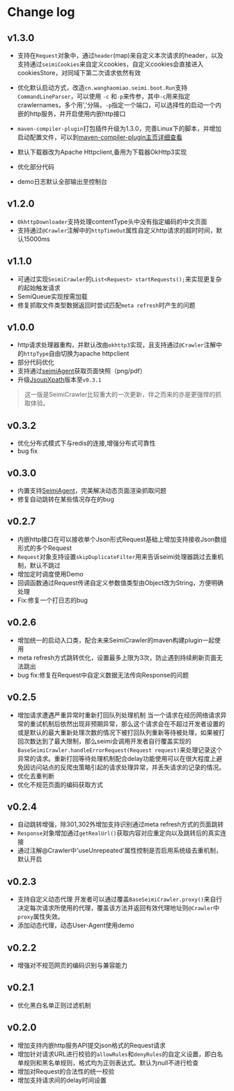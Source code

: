 # Change log #

## v1.3.0 ##
- 支持在`Request`对象中，通过`header`(map)来自定义本次请求的header，以及支持通过`seimiCookies`来自定义cookies，自定义cookies会直接进入cookiesStore，对同域下第二次请求依然有效

- 优化默认启动方式，改造`cn.wanghaomiao.seimi.boot.Run`支持`CommandLineParser`，可以使用 `-c` 和`-p`来传参，其中`-c`用来指定crawlernames，多个用','分隔，`-p`指定一个端口，可以选择性的启动一个内嵌的http服务，并开启使用内嵌http接口

- `maven-compiler-plugin`打包插件升级为1.3.0，完善Linux下的脚本，并增加启动配置文件，可以到[maven-compiler-plugin主页详细查看](https://github.com/zhegexiaohuozi/maven-seimicrawler-plugin)

- 默认下载器改为Apache Httpclient,备用为下载器OkHttp3实现

- 优化部分代码

- demo日志默认全部输出至控制台


## v1.2.0 ##
- `OkhttpDownloader`支持处理contentType头中没有指定编码的中文页面
- 支持通过`@Crawler`注解中的`httpTimeOut`属性自定义http请求的超时时间，默认15000ms

## v1.1.0 ##
- 可通过实现`SeimiCrawler`的`List<Request> startRequests();`来实现更复杂的起始触发请求
- SemiQueue实现按需加载
- 修复抓取文件类型数据返回时尝试匹配`meta refresh`时产生的问题

## v1.0.0 ##
- http请求处理器重构，并默认改由`okhttp3`实现，且支持通过`@Crawler`注解中的`httpType`自由切换为apache httpclient
- 部分代码优化
- 支持通过[seimiAgent](https://github.com/zhegexiaohuozi/SeimiAgent)获取页面快照（png/pdf）
- 升级[JsoupXpath](https://github.com/zhegexiaohuozi/JsoupXpath)版本至`v0.3.1`

> 这一版是SeimiCrawler比较重大的一次更新，伴之而来的亦是更强悍的抓取体验。

## v0.3.2 ##
- 优化分布式模式下与redis的连接,增强分布式可靠性
- bug fix

## v0.3.0 ##
- 内置支持[SeimiAgent](https://github.com/zhegexiaohuozi/SeimiAgent)，完美解决动态页面渲染抓取问题
- 修复自动跳转在某些情况存在的bug

## v0.2.7 ##
- 内嵌http接口在可以接收单个Json形式Request基础上增加支持接收Json数组形式的多个Request
- `Request`对象支持设置`skipDuplicateFilter`用来告诉seimi处理器跳过去重机制，默认不跳过
- 增加定时调度使用Demo
- 回调函数通过Request传递自定义参数值类型由Object改为String，方便明确处理
- Fix:修复一个打日志的bug

## v0.2.6 ##
- 增加统一的启动入口类，配合未来SeimiCrawler的maven构建plugin一起使用
- meta refresh方式跳转优化，设置最多上限为3次，防止遇到持续刷新页面无法跳出
- bug fix:修复在Request中自定义数据无法传向Response的问题

## v0.2.5 ##
- 增加请求遭遇严重异常时重新打回队列处理机制
当一个请求在经历网络请求异常的重试机制后依然出现非预期异常，那么这个请求会在不超过开发者设置的或是默认的最大重新处理次数的情况下被打回队列重新等待被处理，如果被打回次数达到了最大限制，那么seimi会调用开发者自行覆盖实现的`BaseSeimiCrawler.handleErrorRequest(Request request)`来处理记录这个异常的请求。重新打回等待处理机制配合delay功能使用可以在很大程度上避免因访问站点的反爬虫策略引起的请求处理异常，并丢失请求的记录的情况。
- 优化去重判断
- 优化不规范页面的编码获取方式

## v0.2.4 ##
- 自动跳转增强，除301,302外增加支持识别通过meta refresh方式的页面跳转
- `Response`对象增加通过`getRealUrl()`获取内容对应重定向以及跳转后的真实连接
- 通过注解@Crawler中'useUnrepeated'属性控制是否启用系统级去重机制，默认开启

## v0.2.3 ##
- 支持自定义动态代理
开发者可以通过覆盖`BaseSeimiCrawler.proxy()`来自行决定每次请求所使用的代理，覆盖该方法并返回有效代理地址则`@Crawler`中`proxy`属性失效。
- 添加动态代理，动态User-Agent使用demo

## v0.2.2 ##
- 增强对不规范网页的编码识别与兼容能力

## v0.2.1 ##
- 优化黑白名单正则过滤机制

## v0.2.0 ##
- 增加支持内嵌http服务API提交json格式的Request请求
- 增加针对请求URL进行校验的`allowRules`和`denyRules`的自定义设置，即白名单规则和黑名单规则，格式均为正则表达式。默认为null不进行检查
- 增加对Request的合法性的统一校验
- 增加支持请求间的delay时间设置